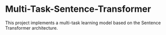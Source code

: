 # Multi-Task-Sentence-Transformer
This project implements a multi-task learning model based on the Sentence Transformer architecture.
